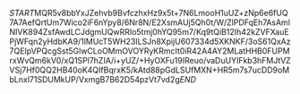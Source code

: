 $START$MQR5v8bbYxJZehvb9BvfczhxHz9x5t+7N6LmooH1uUZ+zNp6e6fUQ7A7AefQrtUm7Wico2iF6nYpy8/6Nr8N/E2XsmAUj5Qh0t/W/ZlPDFqEh7AsAmlNIVK894ZsfAwdLCJdgmUQwRRIo5tmj0hYQ95m7/Kq9tQiB12Ih42kZVFXauEPjWFqn2yHdbKA9/1lMUcT5WH23ILSJn8XpijU607334d5XKNKF/3oS61QxAz7QEIpVPQcgSst5GlwCLoOMmOVOYRyKRmcIt0iR42A4AY2MLatHHB0FUPMrxWvQm6kV0/xQ1SPl7hZIA/i+yUZ/+HyOXFu19IReuo/vaDuUYIFkb3hFMJtVZVSj7Hf0QQ2HB40oK4QIfBqrxK5/kAtd88pGdLSUfMXN+HR5m7s7ucDD9oMbLnxl71SDUMkUP/VxmgB7B62D54pzVt7vd2g$END$